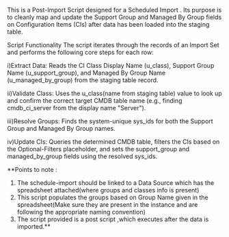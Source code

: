 This is a Post-Import Script designed for a Scheduled Import . Its purpose is to cleanly map and update the Support Group and Managed By Group fields on Configuration Items (CIs) after data has been loaded into the staging table.

Script Functionality
The script iterates through the records of an Import Set and performs the following core steps for each row:

 i)Extract Data: Reads the CI Class Display Name (u_class), Support Group Name (u_support_group), and Managed By Group Name (u_managed_by_group) from the staging table record.

 ii)Validate Class: Uses the u_class(name from staging table) value to look up and confirm the correct target CMDB table name (e.g., finding cmdb_ci_server from the display name "Server").

 iii)Resolve Groups: Finds the system-unique sys_ids for both the Support Group and Managed By Group names.

 iv)Update CIs: Queries the determined CMDB table, filters the CIs based on the Optional-Filters placeholder, and sets the support_group and managed_by_group fields using the resolved sys_ids.

**Points to note :
1) The schedule-import should be linked to a Data Source which has the spreadsheet attached(where groups and classes info is present)
2) This script populates the groups based on Group Name given in the spreadsheet(Make sure they are present in the instance and are following the appropriate naming convention)
3) The script provided is a post script ,which executes after the data is imported.**
   
